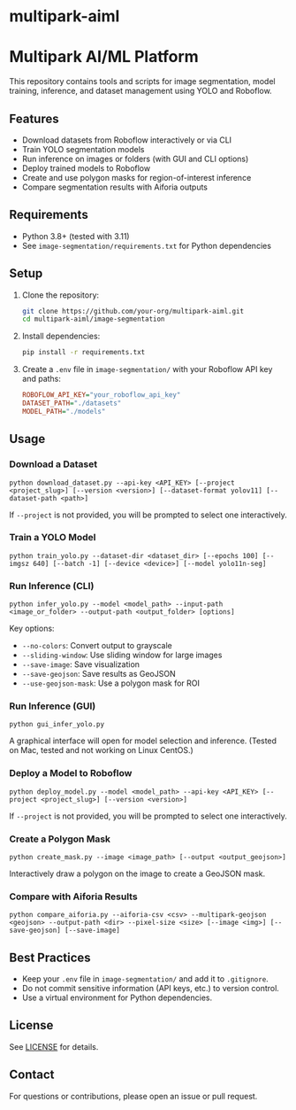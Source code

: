# multipark-aiml

Multipark AI/ML Platform
=======================

This repository contains tools and scripts for image segmentation, model training, inference, and dataset management using YOLO and Roboflow.

## Features
- Download datasets from Roboflow interactively or via CLI
- Train YOLO segmentation models
- Run inference on images or folders (with GUI and CLI options)
- Deploy trained models to Roboflow
- Create and use polygon masks for region-of-interest inference
- Compare segmentation results with Aiforia outputs

## Requirements
- Python 3.8+ (tested with 3.11)
- See `image-segmentation/requirements.txt` for Python dependencies

## Setup
1. Clone the repository:
   ```sh
   git clone https://github.com/your-org/multipark-aiml.git
   cd multipark-aiml/image-segmentation
   ```
2. Install dependencies:
   ```sh
   pip install -r requirements.txt
   ```
3. Create a `.env` file in `image-segmentation/` with your Roboflow API key and paths:
   ```ini
   ROBOFLOW_API_KEY="your_roboflow_api_key"
   DATASET_PATH="./datasets"
   MODEL_PATH="./models"
   ```

## Usage

### Download a Dataset
```
python download_dataset.py --api-key <API_KEY> [--project <project_slug>] [--version <version>] [--dataset-format yolov11] [--dataset-path <path>]
```
If `--project` is not provided, you will be prompted to select one interactively.

### Train a YOLO Model
```
python train_yolo.py --dataset-dir <dataset_dir> [--epochs 100] [--imgsz 640] [--batch -1] [--device <device>] [--model yolo11n-seg]
```

### Run Inference (CLI)
```
python infer_yolo.py --model <model_path> --input-path <image_or_folder> --output-path <output_folder> [options]
```
Key options:
- `--no-colors`: Convert output to grayscale
- `--sliding-window`: Use sliding window for large images
- `--save-image`: Save visualization
- `--save-geojson`: Save results as GeoJSON
- `--use-geojson-mask`: Use a polygon mask for ROI

### Run Inference (GUI)
```
python gui_infer_yolo.py
```
A graphical interface will open for model selection and inference. (Tested on Mac, tested and not working on Linux CentOS.)

### Deploy a Model to Roboflow
```
python deploy_model.py --model <model_path> --api-key <API_KEY> [--project <project_slug>] [--version <version>]
```
If `--project` is not provided, you will be prompted to select one interactively.

### Create a Polygon Mask
```
python create_mask.py --image <image_path> [--output <output_geojson>]
```
Interactively draw a polygon on the image to create a GeoJSON mask.

### Compare with Aiforia Results
```
python compare_aiforia.py --aiforia-csv <csv> --multipark-geojson <geojson> --output-path <dir> --pixel-size <size> [--image <img>] [--save-geojson] [--save-image]
```

## Best Practices
- Keep your `.env` file in `image-segmentation/` and add it to `.gitignore`.
- Do not commit sensitive information (API keys, etc.) to version control.
- Use a virtual environment for Python dependencies.

## License
See [LICENSE](LICENSE) for details.

## Contact
For questions or contributions, please open an issue or pull request.
